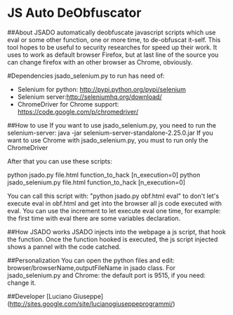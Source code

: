 JS Auto DeObfuscator 
========================

##About
JSADO automatically deobfuscate javascript scripts which use eval or some other function, one or more time, to de-obfuscat it-self.
This tool hopes to be useful to security researches for speed up their work.
It uses to work as default browser Firefox, but at last line of the source you can change firefox with an other browser as Chrome, obviously.

#Dependencies
jsado_selenium.py to run has need of: 
* Selenium for python: http://pypi.python.org/pypi/selenium
* Selenium server:http://seleniumhq.org/download/
* ChromeDriver for Chrome support: https://code.google.com/p/chromedriver/

##How to use
If you want to use jsado_selenium.py, you need to run the selenium-server: java -jar selenium-server-standalone-2.25.0.jar
If you want to use Chrome with jsado_selenium.py, you must to run only the ChromeDriver

After that you can use these scripts:

python jsado.py file.html function_to_hack [n_execution=0] 
python jsado_selenium.py file.html function_to_hack [n_execution=0] 

You can call this script with: "python jsado.py obf.html eval" to don't let's execute eval in obf.html and get into the browser all js code executed with eval.
You can use the increment to let execute eval one time, for example: the first time with eval there are some variables declaration.

##How JSADO works
JSADO injects into the webpage a js script, that hook the function. Once the function hooked is executed, the js script injected shows a pannel with the code catched.

##Personalization
You can open the python files and edit: browser/browserName,outputFileName in jsado class.
For jsado_selenium.py and Chrome: the default port is 9515, if you need: change it.

##Developer
[Luciano Giuseppe] (http://sites.google.com/site/lucianogiuseppeprogrammi/)
